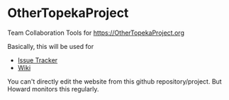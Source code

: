 # OtherTopekaProject
Team Collaboration Tools for https://OtherTopekaProject.org

Basically, this will be used for
* [Issue Tracker](https://github.com/topekahoward/OtherTopekaProject/issues)
* [Wiki](https://github.com/topekahoward/OtherTopekaProject/wiki)

You can't directly edit the website from this github repository/project. But Howard monitors this regularly.
